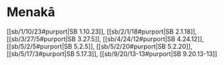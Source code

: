 # Menakā

[[sb/1/10/23#purport|SB 1.10.23]], [[sb/2/1/18#purport|SB 2.1.18]], [[sb/3/27/5#purport|SB 3.27.5]], [[sb/4/24/12#purport|SB 4.24.12]], [[sb/5/2/5#purport|SB 5.2.5]], [[sb/5/2/20#purport|SB 5.2.20]], [[sb/5/17/3#purport|SB 5.17.3]], [[sb/9/20/13-13#purport|SB 9.20.13-13]]

